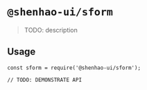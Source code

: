 # `@shenhao-ui/sform`

> TODO: description

## Usage

```
const sform = require('@shenhao-ui/sform');

// TODO: DEMONSTRATE API
```
